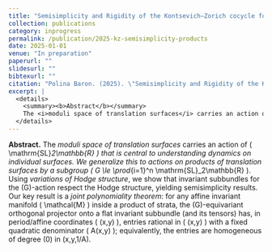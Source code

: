 ```yaml
---
title: "Semisimplicity and Rigidity of the Kontsevich–Zorich cocycle for products of strata"
collection: publications
category: inprogress
permalink: /publication/2025-kz-semisimplicity-products
date: 2025-01-01
venue: "In preparation"
paperurl: ""
slidesurl: ""
bibtexurl: ""
citation: "Polina Baron. (2025). \"Semisimplicity and Rigidity of the Kontsevich–Zorich cocycle for products of strata.\" <i>In preparation</i>."
excerpt: |
  <details>
    <summary><b>Abstract</b></summary>
    The <i>moduli space of translation surfaces</i> carries an action of \( \mathrm{SL}_2\mathbb{R} \) that is central to understanding dynamics on individual surfaces. We generalize this to actions on <i>products of translation surfaces</i> by a subgroup \( G \le \prod_{i=1}^n \mathrm{SL}_2\mathbb{R} \). Using <i>variations of Hodge structure</i>, we show that invariant subbundles for the \(G\)-action respect the Hodge structure, yielding semisimplicity results. Our key result is a <i>joint polynomiality theorem</i>: for any affine invariant manifold \( \mathcal{M} \) inside a product of strata, the \(G\)-equivariant orthogonal projector onto a flat invariant subbundle (and its tensors) has, in period/affine coordinates \( (x,y) \), entries rational in \( (x,y) \) with a fixed quadratic denominator \( A(x,y) \); equivalently, the entries are homogeneous of degree \(0\) in \(x,y,1/A\).
  </details>
---
```


**Abstract.** The *moduli space of translation surfaces* carries an action of \( \mathrm{SL}_2\mathbb{R} \) that is central to understanding dynamics on individual surfaces. We generalize this to actions on *products of translation surfaces* by a subgroup \( G \le \prod_{i=1}^n \mathrm{SL}_2\mathbb{R} \). Using *variations of Hodge structure*, we show that invariant subbundles for the \(G\)-action respect the Hodge structure, yielding semisimplicity results. Our key result is a *joint polynomiality theorem*: for any affine invariant manifold \( \mathcal{M} \) inside a product of strata, the \(G\)-equivariant orthogonal projector onto a flat invariant subbundle (and its tensors) has, in period/affine coordinates \( (x,y) \), entries rational in \( (x,y) \) with a fixed quadratic denominator \( A(x,y) \); equivalently, the entries are homogeneous of degree \(0\) in \(x,y,1/A\).
